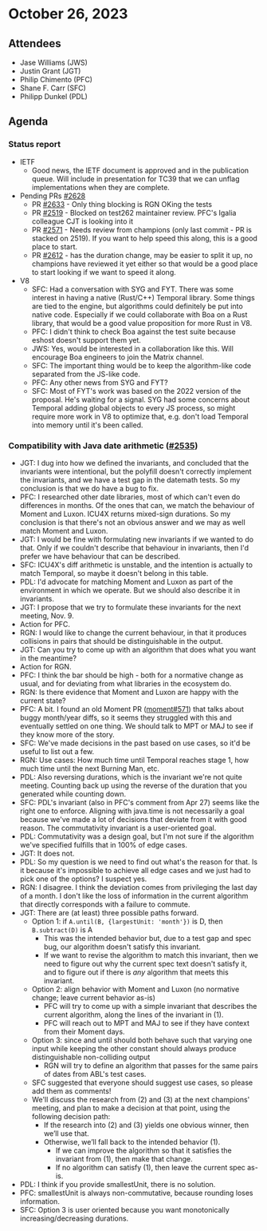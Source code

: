 # October 26, 2023

## Attendees
- Jase Williams (JWS)
- Justin Grant (JGT)
- Philip Chimento (PFC)
- Shane F. Carr (SFC)
- Philipp Dunkel (PDL)

## Agenda

### Status report
- IETF
    - Good news, the IETF document is approved and in the publication queue. Will include in presentation for TC39 that we can unflag implementations when they are complete.
- Pending PRs [#2628](https://github.com/tc39/proposal-temporal/issues/2628)
    - PR [#2633](https://github.com/tc39/proposal-temporal/pull/2633) - Only thing blocking is RGN OKing the tests
    - PR [#2519](https://github.com/tc39/proposal-temporal/pull/2519) - Blocked on test262 maintainer review. PFC's Igalia colleague CJT is looking into it
    - PR [#2571](https://github.com/tc39/proposal-temporal/pull/2571) - Needs review from champions (only last commit - PR is stacked on 2519). If you want to help speed this along, this is a good place to start.
    - PR [#2612](https://github.com/tc39/proposal-temporal/pull/2612) - has the duration change, may be easier to split it up, no champions have reviewed it yet either so that would be a good place to start looking if we want to speed it along. 
- V8
    - SFC: Had a conversation with SYG and FYT. There was some interest in having a native (Rust/C++) Temporal library. Some things are tied to the engine, but algorithms could definitely be put into native code. Especially if we could collaborate with Boa on a Rust library, that would be a good value proposition for more Rust in V8.
    - PFC: I didn't think to check Boa against the test suite because eshost doesn't support them yet.
    - JWS: Yes, would be interested in a collaboration like this. Will encourage Boa engineers to join the Matrix channel.
    - SFC: The important thing would be to keep the algorithm-like code separated from the JS-like code.
    - PFC: Any other news from SYG and FYT?
    - SFC: Most of FYT's work was based on the 2022 version of the proposal. He's waiting for a signal. SYG had some concerns about Temporal adding global objects to every JS process, so might require more work in V8 to optimize that, e.g. don't load Temporal into memory until it's been called.

### Compatibility with Java date arithmetic ([#2535](https://github.com/tc39/proposal-temporal/issues/2535))
- JGT: I dug into how we defined the invariants, and concluded that the invariants were intentional, but the polyfill doesn't correctly implement the invariants, and we have a test gap in the datemath tests. So my conclusion is that we do have a bug to fix.
- PFC: I researched other date libraries, most of which can't even do differences in months. Of the ones that can, we match the behaviour of Moment and Luxon. ICU4X returns mixed-sign durations. So my conclusion is that there's not an obvious answer and we may as well match Moment and Luxon.
- JGT: I would be fine with formulating new invariants if we wanted to do that. Only if we couldn't describe that behaviour in invariants, then I'd prefer we have behaviour that can be described.
- SFC: ICU4X's diff arithmetic is unstable, and the intention is actually to match Temporal, so maybe it doesn't belong in this table.
- PDL: I'd advocate for matching Moment and Luxon as part of the environment in which we operate. But we should also describe it in invariants.
- JGT: I propose that we try to formulate these invariants for the next meeting, Nov. 9.
- Action for PFC.
- RGN: I would like to change the current behaviour, in that it produces collisions in pairs that should be distinguishable in the output.
- JGT: Can you try to come up with an algorithm that does what you want in the meantime?
- Action for RGN.
- PFC: I think the bar should be high - both for a normative change as usual, and for deviating from what libraries in the ecosystem do.
- RGN: Is there evidence that Moment and Luxon are happy with the current state?
- PFC: A bit. I found an old Moment PR ([moment#571](https://github.com/moment/moment/pull/571)) that talks about buggy month/year diffs, so it seems they struggled with this and eventually settled on one thing. We should talk to MPT or MAJ to see if they know more of the story.
- SFC: We've made decisions in the past based on use cases, so it'd be useful to list out a few.
- RGN: Use cases: How much time until Temporal reaches stage 1, how much time until the next Burning Man, etc.
- PDL: Also reversing durations, which is the invariant we're not quite meeting. Counting back up using the reverse of the duration that you generated while counting down.
- SFC: PDL's invariant (also in PFC's comment from Apr 27) seems like the right one to enforce. Aligning with java.time is not necessarily a goal because we've made a lot of decisions that deviate from it with good reason. The commutativity invariant is a user-oriented goal.
- PDL: Commutativity was a design goal, but I'm not sure if the algorithm we've specified fulfills that in 100% of edge cases.
- JGT: It does not.
- PDL: So my question is we need to find out what's the reason for that. Is it because it's impossible to achieve all edge cases and we just had to pick one of the options? I suspect yes.
- RGN: I disagree. I think the deviation comes from privileging the last day of a month. I don't like the loss of information in the current algorithm that directly corresponds with a failure to commute.
- JGT: There are (at least) three possible paths forward.
    - Option 1: if `A.until(B, {largestUnit: 'month'})` is D, then `B.subtract(D)` is A
        - This was the intended behavior but, due to a test gap and spec bug, our algorithm doesn't satisfy this invariant.
        - If we want to revise the algorithm to match this invariant, then we need to figure out why the current spec text doesn't satisfy it, and to figure out if there is _any_ algorithm that meets this invariant.
    - Option 2: align behavior with Moment and Luxon (no normative change; leave current behavior as-is)
        - PFC will try to come up with a simple invariant that describes the current algorithm, along the lines of the invariant in (1).
        - PFC will reach out to MPT and MAJ to see if they have context from their Moment days.
    - Option 3: since and until should both behave such that varying one input while keeping the other constant should always produce distinguishable non-colliding output
        - RGN will try to define an algorithm that passes for the same pairs of dates from ABL's test cases.
    - SFC suggested that everyone should suggest use cases, so please add them as comments!
    - We'll discuss the research from (2) and (3) at the next champions' meeting, and plan to make a decision at that point, using the following decision path:
        - If the research into (2) and (3) yields one obvious winner, then we’ll use that.
        - Otherwise, we’ll fall back to the intended behavior (1).
            - If we can improve the algorithm so that it satisfies the invariant from (1), then make that change.
            - If no algorithm can satisfy (1), then leave the current spec as-is.
- PDL: I think if you provide smallestUnit, there is no solution.
- PFC: smallestUnit is always non-commutative, because rounding loses information.
- SFC: Option 3 is user oriented because you want monotonically increasing/decreasing durations.